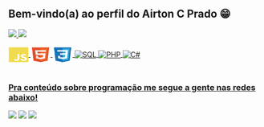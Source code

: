 ## Bem-vindo(a) ao perfil do Airton C Prado 😁

 <div>
   <a href="https://github.com/Airtonprado">
   <img height="180em" src="https://github-readme-stats.vercel.app/api?username=Airtonprado&show_icons=true&theme=tokyonight&include_all_commits=true&count_private=true"/>
   <img height="180em" src="https://github-readme-stats.vercel.app/api/top-langs/?username=Airtonprado&layout=compact&langs_count=6&theme=tokyonight"/>
</div>
    
<div style="display: inline_block"><br>
  <img align="center" alt="Js" height="30" width="40" src="https://raw.githubusercontent.com/devicons/devicon/master/icons/javascript/javascript-plain.svg">
  <img align="center" alt="HTML" height="30" width="40" src="https://raw.githubusercontent.com/devicons/devicon/master/icons/html5/html5-original.svg">
  <img align="center" alt="CSS" height="30" width="40" src="https://raw.githubusercontent.com/devicons/devicon/master/icons/css3/css3-original.svg">
  <img align="center" alt="SQL" height="30" width="40" src="https://cdn.jsdelivr.net/gh/devicons/devicon@latest/icons/trêsdsmax/trêsdsmax-original.svg" >
 <img align="center" alt="PHP" height="30" width="40" src="https://cdn.jsdelivr.net/gh/devicons/devicon@latest/icons/trêsdsmax/trêsdsmax-original.svg" >
  <img align="center" alt="C#" height="30" width="40"src="https://cdn.jsdelivr.net/gh/devicons/devicon@latest/icons/trêsdsmax/trêsdsmax-original.svg" >
            
          

          
            
</div>
 
</div>
 
<br>
 
### Pra conteúdo sobre programação me segue a gente nas redes abaixo!
 
<div> 
  
  <a href="https://instagram.com/charlesprado88" target="_blank"><img src="https://img.shields.io/badge/-Instagram-%23E4405F?style=for-the-badge&logo=instagram&logoColor=white" target="_blank"></a>
  <a href = "mailto:charlescasteloprado@gmail.com"><img src="https://img.shields.io/badge/-Gmail-%23333?style=for-the-badge&logo=gmail&logoColor=white" target="_blank"></a>
  <a href="https://www.linkedin.com/in/airtonprado" target="_blank"><img src="https://img.shields.io/badge/-LinkedIn-%230077B5?style=for-the-badge&logo=linkedin&logoColor=white" target="_blank"></a>
</div>
